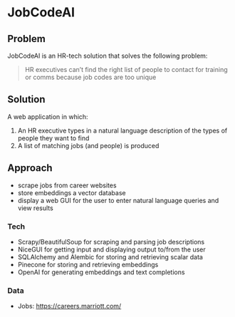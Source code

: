 # JobCodeAI

## Problem

JobCodeAI is an HR-tech solution that solves the following problem:

> HR executives can’t find the right list of people to contact for training or
> comms because job codes are too unique

## Solution

A web application in which:

1. An HR executive types in a natural language description of the types of
people they want to find
2. A list of matching jobs (and people) is produced

## Approach

- scrape jobs from career websites
- store embeddings a vector database
- display a web GUI for the user to enter natural language queries and view
results

### Tech

- Scrapy/BeautifulSoup for scraping and parsing job descriptions
- NiceGUI for getting input and displaying output to/from the user
- SQLAlchemy and Alembic for storing and retrieving scalar data
- Pinecone for storing and retrieving embeddings
- OpenAI for generating embeddings and text completions

### Data

- Jobs: https://careers.marriott.com/
